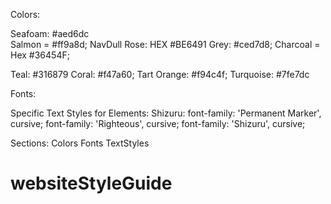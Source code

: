 Colors:

Seafoam: #aed6dc  
Salmon = #ff9a8d;
NavDull Rose: HEX #BE6491
Grey: #ced7d8;
Charcoal = Hex #36454F;

Teal: #316879
Coral: #f47a60;
Tart Orange: #f94c4f;
Turquoise: #7fe7dc

Fonts:

Specific Text Styles for Elements:
Shizuru:
font-family: 'Permanent Marker', cursive;
font-family: 'Righteous', cursive;
font-family: 'Shizuru', cursive;

Sections:
Colors
Fonts
TextStyles
# websiteStyleGuide
